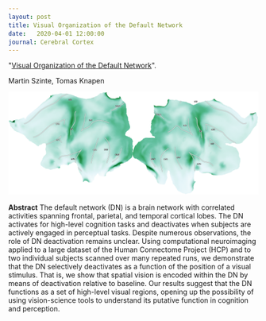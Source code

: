 ```yaml
---
layout: post
title: Visual Organization of the Default Network
date:   2020-04-01 12:00:00
journal: Cerebral Cortex
---
```


"<a href="https://doi.org/10.1093/cercor/bhz323" target="_blank" alt="Visual Organization of the Default Network" >Visual Organization of the Default Network</a>". 

Martin Szinte,  Tomas Knapen

<img class="col two right" src="/img/science/999999/999999_myelin.png">

**Abstract** The default network (DN) is a brain network with correlated activities spanning frontal, parietal, and temporal cortical lobes. The DN activates for high-level cognition tasks and deactivates when subjects are actively engaged in perceptual tasks. Despite numerous observations, the role of DN deactivation remains unclear. Using computational neuroimaging applied to a large dataset of the Human Connectome Project (HCP) and to two individual subjects scanned over many repeated runs, we demonstrate that the DN selectively deactivates as a function of the position of a visual stimulus. That is, we show that spatial vision is encoded within the DN by means of deactivation relative to baseline. Our results suggest that the DN functions as a set of high-level visual regions, opening up the possibility of using vision-science tools to understand its putative function in cognition and perception.